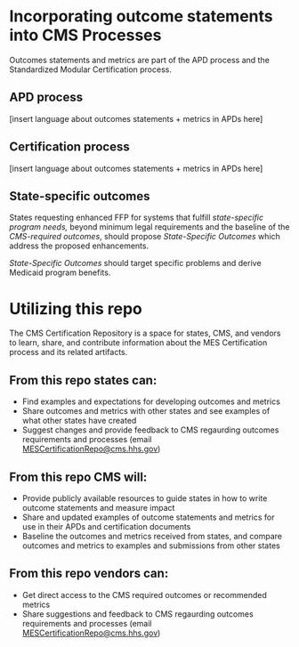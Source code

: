 # Incorporating outcome statements into CMS Processes
Outcomes statements and metrics are part of the APD process and the Standardized Modular Certification process. 

## APD process 
[insert language about outcomes statements + metrics in APDs here]

## Certification process 
[insert language about outcomes statements + metrics in APDs here]

## State-specific outcomes 
States requesting enhanced FFP for systems that fulfill *state-specific program needs,* beyond minimum legal requirements and the baseline of the *CMS-required outcomes*, should propose *State-Specific Outcomes* which address the proposed enhancements.

*State-Specific Outcomes* should target specific problems and derive Medicaid program benefits. 

# Utilizing this repo 
The CMS Certification Repository is a space for states, CMS, and vendors to learn, share, and contribute information about the MES Certification process and its related artifacts. 

## From this repo states can: 
- Find examples and expectations for developing outcomes and metrics
- Share outcomes and metrics with other states and see examples of what other states have created
- Suggest changes and provide feedback to CMS regaurding outcomes requirements and processes (email MESCertificationRepo@cms.hhs.gov)

## From this repo CMS will: 
- Provide publicly available resources to guide states in how to write outcome statements and measure impact
- Share and updated examples of outcome statements and metrics for use in their APDs and certification documents
- Baseline the outcomes and metrics received from states, and compare outcomes and metrics to examples and submissions from other states

## From this repo vendors can: 
- Get direct access to the CMS required outcomes or recommended metrics
- Share suggestions and feedback to CMS regaurding  outcomes requirements and processes (email MESCertificationRepo@cms.hhs.gov)

